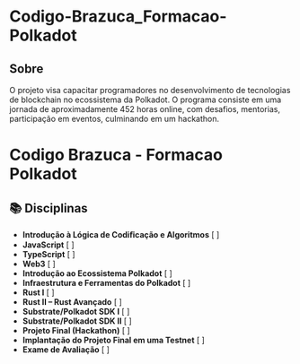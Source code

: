 # Codigo-Brazuca_Formacao-Polkadot

## Sobre
O projeto visa capacitar programadores no desenvolvimento de tecnologias de blockchain no ecossistema da Polkadot. O programa consiste em uma jornada de aproximadamente 452 horas online, com desafios, mentorias, participação em eventos, culminando em um hackathon.
# Codigo Brazuca - Formacao Polkadot

## 📚 Disciplinas

- **Introdução à Lógica de Codiﬁcação e Algoritmos** [ ]
- **JavaScript** [ ]
- **TypeScript** [ ]
- **Web3** [ ]
- **Introdução ao Ecossistema Polkadot** [ ]
- **Infraestrutura e Ferramentas do Polkadot** [ ]
- **Rust I** [ ]
- **Rust II – Rust Avançado** [ ]
- **Substrate/Polkadot SDK I** [ ]
- **Substrate/Polkadot SDK II** [ ]
- **Projeto Final (Hackathon)** [ ]
- **Implantação do Projeto Final em uma Testnet** [ ]
- **Exame de Avaliação** [ ]

